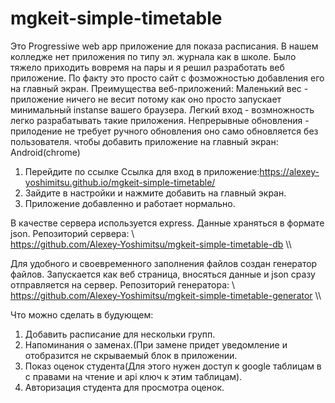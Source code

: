 # mgkeit-simple-timetable
Это Progressiwe web app приложение для показа расписания.
В нашем колледже нет приложения по типу эл. журнала как в школе. Было тяжело приходить вовремя на пары и я решил разработать веб приложение.
По факту это просто сайт с фозможностью добавления его на главный экран.
Преимущества веб-приложений:
  Маленький вес - приложение ничего не весит потому как оно просто запускает минимальный instanse вашего браузера.
  Легкий вход - возмножность легко разрабатывать такие приложения.
  Непрерывные обновления - прилодение не требует ручного обновления оно само обновляется без пользователя.
чтобы добавить приложение на главный экран:
Android(chrome)
1) Перейдите по ссылке 
Ссылка для вход в приложение:https://alexey-yoshimitsu.github.io/mgkeit-simple-timetable/
2) Зайдите в настройки и нажмите добавить на главный экран.
3) Приложение добавленно и работает нормально.

В качестве сервера используется express. Данные храняться в формате json.
Репозиторий сервера:
\\\
https://github.com/Alexey-Yoshimitsu/mgkeit-simple-timetable-db
\\\

Для удобного и своевременного заполнения файлов создан генератор файлов.
Запускается как веб страница, вносяться данные и json сразу отправляется на сервер.
Репозиторий генератора:
\\\
https://github.com/Alexey-Yoshimitsu/mgkeit-simple-timetable-generator
\\\

Что можно сделать в будующем:
1) Добавить расписание для нескольки групп.
2) Напоминания о заменах.(При замене придет уведомление и отобразится не скрываемый блок в приложении.
3) Показ оценок студента(Для этого нужен доступ к google таблицам в с правами на чтение и api ключ к этим таблицам).
4) Авторизация студента для просмотра оценок.
